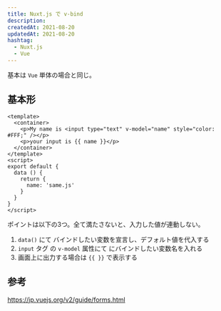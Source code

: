 ```yaml
---
title: Nuxt.js で v-bind
description:
createdAt: 2021-08-20
updatedAt: 2021-08-20
hashtag:
  - Nuxt.js
  - Vue
---
```


基本は `Vue` 単体の場合と同じ。

## 基本形

```vue
<template>
  <container>
    <p>My name is <input type="text" v-model="name" style="color: #FFF;" /></p>
    <p>your input is {{ name }}</p>
  </container>
</template>
<script>
export default {
  data () {
    return {
      name: 'same.js'
    }
  }
}
</script>
```

ポイントは以下の3つ。全て満たさないと、入力した値が連動しない。
1. `data()` にて バインドしたい変数を宣言し、デフォルト値を代入する
1. `input` タグ の `v-model` 属性にて にバインドしたい変数名を入れる
1. 画面上に出力する場合は `{{ }}` で表示する

## 参考
https://jp.vuejs.org/v2/guide/forms.html
